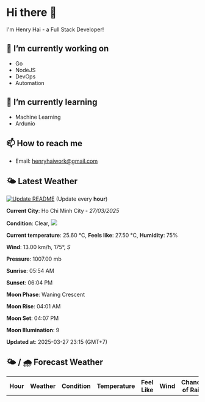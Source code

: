 # Hi there 👋

I'm Henry Hai - a Full Stack Developer!

## 🔭 I’m currently working on

- Go
- NodeJS
- DevOps
- Automation

## 🌱 I’m currently learning

- Machine Learning
- Ardunio

## 📫 How to reach me

- Email: <henryhaiwork@gmail.com>

## 🌤️ Latest Weather
[![Update README](https://github.com/henry0hai/henry0hai/actions/workflows/udpateReadme.yml/badge.svg)](https://github.com/henry0hai/henry0hai/actions/workflows/udpateReadme.yml)
(Update every **hour**)
<!-- CURRENT_WEATHER:START -->
**Current City**: Ho Chi Minh City - *27/03/2025*

**Condition**: Clear, <img src="https://cdn.weatherapi.com/weather/64x64/night/113.png"/>

**Current temperature**: 25.60 °C, **Feels like**: 27.50 °C, **Humidity**: 75%

**Wind**: 13.00 km/h, 175°, *S*

**Pressure**: 1007.00 mb

**Sunrise**: 05:54 AM

**Sunset**: 06:04 PM

**Moon Phase**: Waning Crescent

**Moon Rise**: 04:01 AM

**Moon Set**: 04:07 PM

**Moon Illumination**: 9

**Updated at**: 2025-03-27 23:15 (GMT+7)<!-- CURRENT_WEATHER:END -->

## 🌤️ / 🌧️ Forecast Weather
<!-- FORECAST_WEATHER:START -->
<table>
		<tr>
			<th>Hour</th>
			<th>Weather</th>
			<th>Condition</th>
			<th>Temperature</th>
			<th>Feel Like</th>
			<th>Wind</th>
			<th>Chance of Rain</th>
		</tr>
</table>
<!-- FORECAST_WEATHER:END -->
